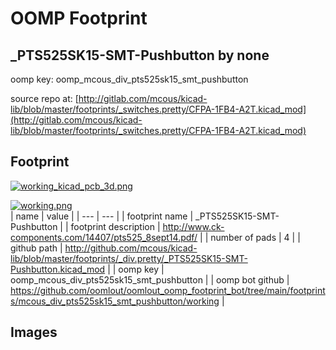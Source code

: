 # OOMP Footprint  
## _PTS525SK15-SMT-Pushbutton  by none  
  
oomp key: oomp_mcous_div_pts525sk15_smt_pushbutton  
  
source repo at: [http://gitlab.com/mcous/kicad-lib/blob/master/footprints/_switches.pretty/CFPA-1FB4-A2T.kicad_mod](http://gitlab.com/mcous/kicad-lib/blob/master/footprints/_switches.pretty/CFPA-1FB4-A2T.kicad_mod)  
## Footprint  
  
[![working_kicad_pcb_3d.png](working_kicad_pcb_3d_600.png)](working_kicad_pcb_3d.png)  
  
[![working.png](working_600.png)](working.png)  
| name | value | 
| --- | --- | 
| footprint name | _PTS525SK15-SMT-Pushbutton | 
| footprint description | http://www.ck-components.com/14407/pts525_8sept14.pdf/ | 
| number of pads | 4 | 
| github path | http://github.com/mcous/kicad-lib/blob/master/footprints/_div.pretty/_PTS525SK15-SMT-Pushbutton.kicad_mod | 
| oomp key | oomp_mcous_div_pts525sk15_smt_pushbutton | 
| oomp bot github | https://github.com/oomlout/oomlout_oomp_footprint_bot/tree/main/footprints/mcous_div_pts525sk15_smt_pushbutton/working | 
## Images  
